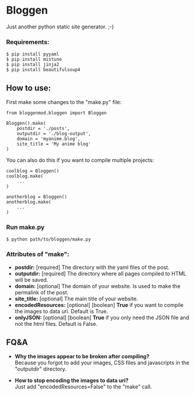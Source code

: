 # Bloggen

Just another python static site generator. ;-)

### Requirements:

    $ pip install pyyaml   
    $ pip install mistune   
    $ pip install jinja2   
    $ pip install beautifulsoup4   

## How to use:

First make some changes to the "make.py" file:

    from bloggenmod.bloggen import Bloggen

    Bloggen().make(
        postdir = './posts', 
        outputdir = './blog-output',
        domain = 'myanime.blog',
        site_title = 'My anime blog'
    )

You can also do this if you want to compile multiple projects:

    coolblog = Bloggen()
    coolblog.make(
        ...
    )

    anotherblog = Bloggen()
    anotherblog.make(
        ...
    )

### Run make.py

    $ python path/to/bloggen/make.py

### Attributes of "make":  

- **postdir:** [required] The directory with the yaml files of the post.
- **outputdir:** [required] The directory where all pages compiled to HTML will be saved.
- **domain:** [optional] The domain of your website. Is used to make the permalink of the post.
- **site_title:** [optional] The main title of your website.
- **encodedResources:** [optional] [boolean] **True** if you want to compile the images to data uri. Default is True.
- **onlyJSON:** [optional] [boolean] **True** if you only need the JSON file and not the html files. Default is False.

## FQ&A
- **Why the images appear to be broken after compiling?**   
Because you forgot to add your images, CSS files and javascripts in the "outputdir" directory.

- **How to stop encoding the images to data uri?**  
Just add "encodedResources=False" to the "make" call.


